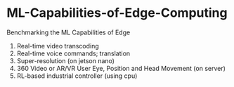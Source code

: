 # ML-Capabilities-of-Edge-Computing
Benchmarking the ML Capabilities of Edge
1) Real-time video transcoding
2) Real-time voice commands; translation
3) Super-resolution (on jetson nano)
4) 360 Video or AR/VR User Eye, Position and Head Movement (on server)
5) RL-based industrial controller (using cpu)
